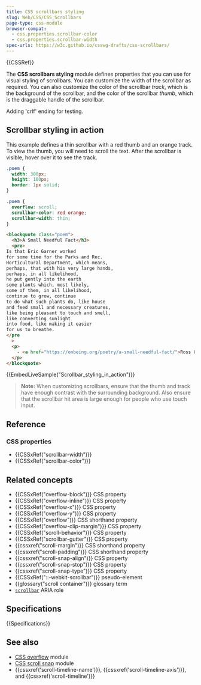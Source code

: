 ```yaml
---
title: CSS scrollbars styling
slug: Web/CSS/CSS_Scrollbars
page-type: css-module
browser-compat:
  - css.properties.scrollbar-color
  - css.properties.scrollbar-width
spec-urls: https://w3c.github.io/csswg-drafts/css-scrollbars/
---
```


{{CSSRef}}

The **CSS scrollbars styling** module defines properties that you can use for visual styling of scrollbars. You can customize the width of the scrollbar as required. You can also customize the color of the scrollbar _track_, which is the background of the scrollbar, and the color of the scrollbar _thumb_, which is the draggable handle of the scrollbar.

Adding 'crlf' ending for testing.

## Scrollbar styling in action

This example defines a thin scrollbar with a red thumb and an orange track. To view the thumb, you will need to scroll the text. After the scrollbar is visible, hover over it to see the track.

```css hidden
.poem {
  width: 300px;
  height: 100px;
  border: 1px solid;
}
```

```css
.poem {
  overflow: scroll;
  scrollbar-color: red orange;
  scrollbar-width: thin;
}
```

```html hidden
<blockquote class="poem">
  <h3>A Small Needful Fact</h3>
  <pre>
Is that Eric Garner worked
for some time for the Parks and Rec.
Horticultural Department, which means,
perhaps, that with his very large hands,
perhaps, in all likelihood,
he put gently into the earth
some plants which, most likely,
some of them, in all likelihood,
continue to grow, continue
to do what such plants do, like house
and feed small and necessary creatures,
like being pleasant to touch and smell,
like converting sunlight
into food, like making it easier
for us to breathe.
</pre
  >
  <p>
    - <a href="https://onbeing.org/poetry/a-small-needful-fact/">Ross Gay</a>
  </p>
</blockquote>
```

{{EmbedLiveSample("Scrollbar_styling_in_action")}}

> **Note:** When customizing scrollbars, ensure that the thumb and track have enough contrast with the surrounding background. Also ensure that the scrollbar hit area is large enough for people who use touch input.

## Reference

### CSS properties

- {{CSSxRef("scrollbar-width")}}
- {{CSSxRef("scrollbar-color")}}

## Related concepts

- {{CSSxRef("overflow-block")}} CSS property
- {{CSSxRef("overflow-inline")}} CSS property
- {{CSSxRef("overflow-x")}} CSS property
- {{CSSxRef("overflow-y")}} CSS property
- {{CSSxRef("overflow")}} CSS shorthand property
- {{CSSxRef("overflow-clip-margin")}} CSS property
- {{CSSxRef("scroll-behavior")}} CSS property
- {{CSSxRef("scrollbar-gutter")}} CSS property
- {{cssxref("scroll-margin")}} CSS shorthand property
- {{cssxref("scroll-padding")}} CSS shorthand property
- {{cssxref("scroll-snap-align")}} CSS property
- {{cssxref("scroll-snap-stop")}} CSS property
- {{cssxref("scroll-snap-type")}} CSS property
- {{CSSxRef("::-webkit-scrollbar")}} pseudo-element
- {{glossary("scroll container")}} glossary term
- [`scrollbar`](/en-US/docs/Web/Accessibility/ARIA/Roles/scrollbar_role) ARIA role

## Specifications

{{Specifications}}

## See also

- [CSS overflow](/en-US/docs/Web/CSS/CSS_Overflow) module
- [CSS scroll snap](/en-US/docs/Web/CSS/CSS_Scroll_Snap) module
- {{cssxref('scroll-timeline-name')}}, {{cssxref('scroll-timeline-axis')}}, and {{cssxref('scroll-timeline')}}
